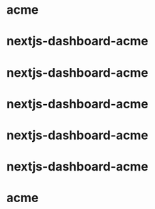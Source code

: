 # acme
# nextjs-dashboard-acme
# nextjs-dashboard-acme
# nextjs-dashboard-acme
# nextjs-dashboard-acme
# nextjs-dashboard-acme
# acme
